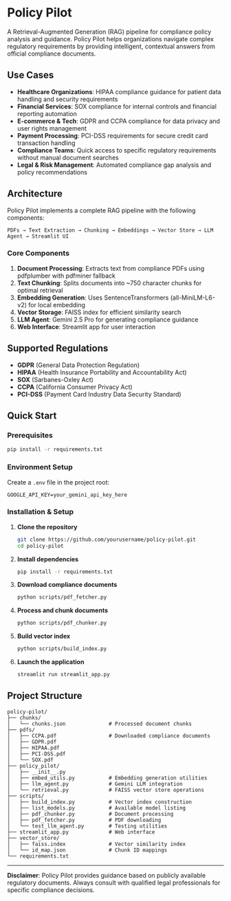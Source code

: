 # Policy Pilot

A Retrieval-Augmented Generation (RAG) pipeline for compliance policy analysis and guidance. Policy Pilot helps organizations navigate complex regulatory requirements by providing intelligent, contextual answers from official compliance documents.

## Use Cases

- **Healthcare Organizations**: HIPAA compliance guidance for patient data handling and security requirements
- **Financial Services**: SOX compliance for internal controls and financial reporting automation
- **E-commerce & Tech**: GDPR and CCPA compliance for data privacy and user rights management
- **Payment Processing**: PCI-DSS requirements for secure credit card transaction handling
- **Compliance Teams**: Quick access to specific regulatory requirements without manual document searches
- **Legal & Risk Management**: Automated compliance gap analysis and policy recommendations

## Architecture

Policy Pilot implements a complete RAG pipeline with the following components:

```
PDFs → Text Extraction → Chunking → Embeddings → Vector Store → LLM Agent → Streamlit UI
```

### Core Components

1. **Document Processing**: Extracts text from compliance PDFs using pdfplumber with pdfminer fallback
2. **Text Chunking**: Splits documents into ~750 character chunks for optimal retrieval
3. **Embedding Generation**: Uses SentenceTransformers (all-MiniLM-L6-v2) for local embedding
4. **Vector Storage**: FAISS index for efficient similarity search
5. **LLM Agent**: Gemini 2.5 Pro for generating compliance guidance
6. **Web Interface**: Streamlit app for user interaction

## Supported Regulations

- **GDPR** (General Data Protection Regulation)
- **HIPAA** (Health Insurance Portability and Accountability Act)
- **SOX** (Sarbanes-Oxley Act)
- **CCPA** (California Consumer Privacy Act)
- **PCI-DSS** (Payment Card Industry Data Security Standard)

## Quick Start

### Prerequisites

```bash
pip install -r requirements.txt
```

### Environment Setup

Create a `.env` file in the project root:

```env
GOOGLE_API_KEY=your_gemini_api_key_here
```

### Installation & Setup

1. **Clone the repository**
   ```bash
   git clone https://github.com/yourusername/policy-pilot.git
   cd policy-pilot
   ```

2. **Install dependencies**
   ```bash
   pip install -r requirements.txt
   ```

3. **Download compliance documents**
   ```bash
   python scripts/pdf_fetcher.py
   ```

4. **Process and chunk documents**
   ```bash
   python scripts/pdf_chunker.py
   ```

5. **Build vector index**
   ```bash
   python scripts/build_index.py
   ```

6. **Launch the application**
   ```bash
   streamlit run streamlit_app.py
   ```

## Project Structure

```
policy-pilot/
├── chunks/
│   └── chunks.json              # Processed document chunks
├── pdfs/
│   ├── CCPA.pdf                 # Downloaded compliance documents
│   ├── GDPR.pdf
│   ├── HIPAA.pdf
│   ├── PCI-DSS.pdf
│   └── SOX.pdf
├── policy_pilot/
│   ├── __init__.py
│   ├── embed_utils.py           # Embedding generation utilities
│   ├── llm_agent.py             # Gemini LLM integration
│   └── retrieval.py             # FAISS vector store operations
├── scripts/
│   ├── build_index.py           # Vector index construction
│   ├── list_models.py           # Available model listing
│   ├── pdf_chunker.py           # Document processing
│   ├── pdf_fetcher.py           # PDF downloading
│   └── test_llm_agent.py        # Testing utilities
├── streamlit_app.py             # Web interface
├── vector_store/
│   ├── faiss.index              # Vector similarity index
│   └── id_map.json              # Chunk ID mappings
└── requirements.txt
```

---

**Disclaimer**: Policy Pilot provides guidance based on publicly available regulatory documents. Always consult with qualified legal professionals for specific compliance decisions.